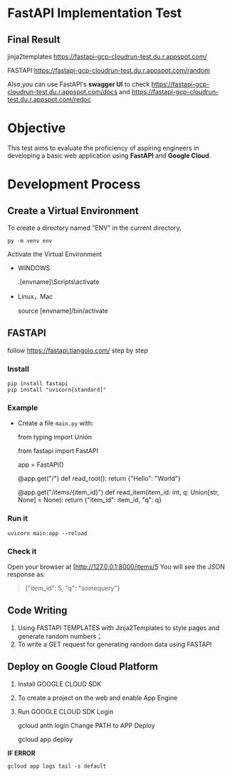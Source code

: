 # FastAPI Implementation Test
##  Final Result
jinja2templates  https://fastapi-gcp-cloudrun-test.du.r.appspot.com/

FASTAPI  https://fastapi-gcp-cloudrun-test.du.r.appspot.com/random

Also,you can use FastAPI‘s **swagger UI** to check
https://fastapi-gcp-cloudrun-test.du.r.appspot.com/docs
and https://fastapi-gcp-cloudrun-test.du.r.appspot.com/redoc



# Objective

This test aims to evaluate the proficiency of aspiring engineers in developing a basic web application using **FastAPI** and **Google Cloud**.

# Development Process 

##  Create a Virtual Environment
To create a directory named "ENV" in the current directory,

    py -m venv env
Activate the Virtual Environment
	  

 - WINDOWS


     .\[envname]\Scripts\activate
 - Linux，Mac

    source [envname]/bin/activate

## FASTAPI
follow https://fastapi.tiangolo.com/ step by step

### Install
    pip install fastapi
    pip install "uvicorn[standard]"

### Example 

-   Create a file  `main.py`  with:

    from typing import Union
    
    from fastapi import FastAPI
    
    app = FastAPI()
    
    
    @app.get("/")
    def read_root():
        return {"Hello": "World"}
    
    
    @app.get("/items/{item_id}")
    def read_item(item_id: int, q: Union[str, None] = None):
        return {"item_id": item_id, "q": q}
### Run it

    uvicorn main:app --reload

### Check it
Open your browser at [http://127.0.0.1:8000/items/5
You will see the JSON response as:

> {"item_id": 5, "q": "somequery"}


## Code Writing

 1. Using FASTAPI TEMPLATES with Jinja2Templates to style pages and generate random numbers；
 2. To write a GET request for generating random data using FASTAPI

## Deploy on Google Cloud Platform

 1. Install GOOGLE CLOUD SDK
 2. To create a project on the web and enable App Engine
 3. Run GOOGLE CLOUD SDK
 Login

     gcloud anth login
Change PATH to APP
Deploy

    gcloud app deploy

**IF ERROR**

    gcloud app logs tail -s default

